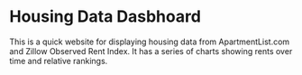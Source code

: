 # Housing Data Dasbhoard
This is a quick website for displaying housing data from ApartmentList.com and Zillow Observed Rent Index. It has a series of charts showing rents over time and relative rankings.
